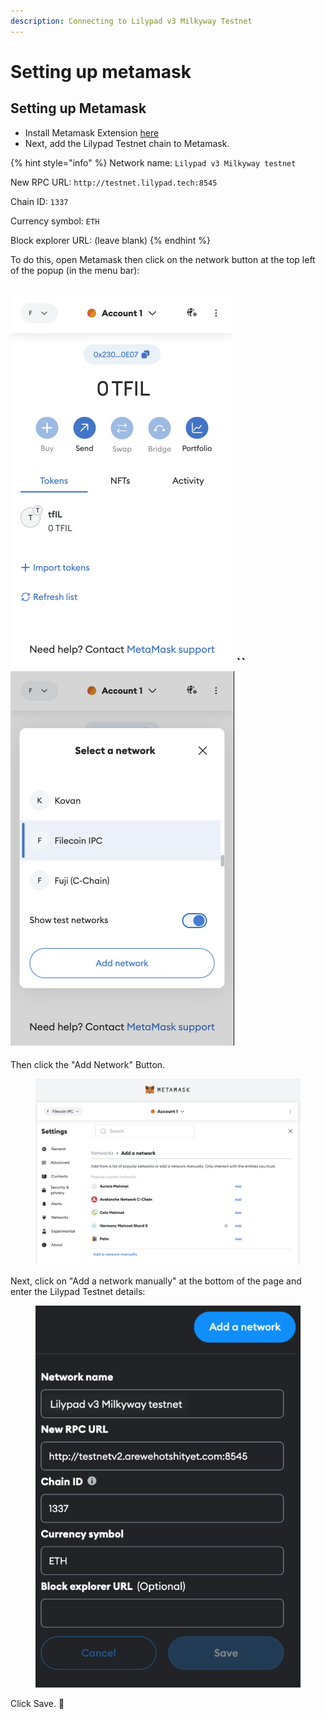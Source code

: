 ```yaml
---
description: Connecting to Lilypad v3 Milkyway Testnet
---
```


# Setting up metamask

## Setting up Metamask

* Install Metamask Extension [here](https://metamask.io/)
* Next, add the Lilypad Testnet chain to Metamask.

{% hint style="info" %}
Network name: `Lilypad v3 Milkyway testnet`

New RPC URL: `http://testnet.lilypad.tech:8545`

Chain ID: `1337`

Currency symbol: `ETH`

Block explorer URL: (leave blank)
{% endhint %}

To do this, open Metamask then click on the network button at the top left of the popup (in the menu bar):

## ![](<../../.gitbook/assets/image (3) (1) (1) (1) (1) (1).png>) \`\` ![](<../../.gitbook/assets/image (5) (1) (1) (1) (1) (1).png>)

Then click the "Add Network" Button.

<figure><img src="../../.gitbook/assets/image (15) (1) (1) (1).png" alt=""><figcaption></figcaption></figure>

Next, click on "Add a network manually" at the bottom of the page and enter the Lilypad Testnet details:

<figure><img src="../../.gitbook/assets/Group 1.png" alt=""><figcaption></figcaption></figure>

Click Save. :tada:
